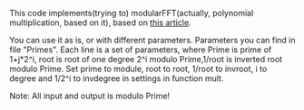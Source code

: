 This code implements(trying to) modularFFT(actually, polynomial multiplication, based on it), based on <a href = "https://www.csa.iisc.ac.in/~chandan/research/intMult.pdf">this article</a>.

You can use it as is, or with different parameters. Parameters you can find in file "Primes". Each line is a set of parameters, where Prime is prime of 1+j*2^i, root is root of one degree 2^i modulo Prime,1/root is inverted root modulo Prime. Set prime to module, root to root, 1/root to invroot, i to degree and 1/2^i to invdegree in settings in function mult.

Note: All input and output is modulo Prime!
